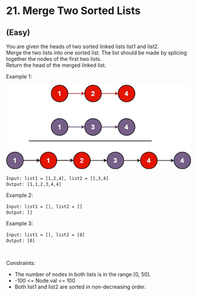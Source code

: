 # 21. Merge Two Sorted Lists
## (Easy)

You are given the heads of two sorted linked lists list1 and list2.
<br>
Merge the two lists into one sorted list. The list should be made by splicing together the nodes of the first two lists.
<br>
Return the head of the merged linked list.
<br>
 

Example 1:

![alt text](image.png)

```
Input: list1 = [1,2,4], list2 = [1,3,4]
Output: [1,1,2,3,4,4]
```

Example 2:

```
Input: list1 = [], list2 = []
Output: []
```

Example 3:

```
Input: list1 = [], list2 = [0]
Output: [0]
```

<br>

Constraints:

- The number of nodes in both lists is in the range [0, 50].
- -100 <= Node.val <= 100
- Both list1 and list2 are sorted in non-decreasing order.